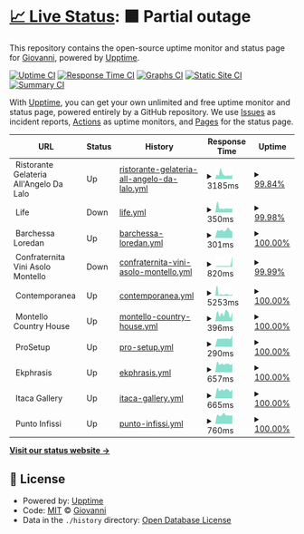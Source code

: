 # [📈 Live Status](https://status.giovannigardin.com): <!--live status--> **🟧 Partial outage**

This repository contains the open-source uptime monitor and status page for [Giovanni](https://giovannigardin.com), powered by [Upptime](https://github.com/upptime/upptime).

[![Uptime CI](https://github.com/ggardin/uptime-monitor/workflows/Uptime%20CI/badge.svg)](https://github.com/ggardin/uptime-monitor/actions?query=workflow%3A%22Uptime+CI%22)
[![Response Time CI](https://github.com/ggardin/uptime-monitor/workflows/Response%20Time%20CI/badge.svg)](https://github.com/ggardin/uptime-monitor/actions?query=workflow%3A%22Response+Time+CI%22)
[![Graphs CI](https://github.com/ggardin/uptime-monitor/workflows/Graphs%20CI/badge.svg)](https://github.com/ggardin/uptime-monitor/actions?query=workflow%3A%22Graphs+CI%22)
[![Static Site CI](https://github.com/ggardin/uptime-monitor/workflows/Static%20Site%20CI/badge.svg)](https://github.com/ggardin/uptime-monitor/actions?query=workflow%3A%22Static+Site+CI%22)
[![Summary CI](https://github.com/ggardin/uptime-monitor/workflows/Summary%20CI/badge.svg)](https://github.com/ggardin/uptime-monitor/actions?query=workflow%3A%22Summary+CI%22)

With [Upptime](https://upptime.js.org), you can get your own unlimited and free uptime monitor and status page, powered entirely by a GitHub repository. We use [Issues](https://github.com/ggardin/uptime-monitor/issues) as incident reports, [Actions](https://github.com/ggardin/uptime-monitor/actions) as uptime monitors, and [Pages](https://status.giovannigardin.com) for the status page.

<!--start: status pages-->
<!-- This summary is generated by Upptime (https://github.com/upptime/upptime) -->
<!-- Do not edit this manually, your changes will be overwritten -->
<!-- prettier-ignore -->
| URL | Status | History | Response Time | Uptime |
| --- | ------ | ------- | ------------- | ------ |
| <img alt="" src="https://favicons.githubusercontent.com/null" height="13"> Ristorante Gelateria All'Angelo Da Lalo | Up | [ristorante-gelateria-all-angelo-da-lalo.yml](https://github.com/ggardin/uptime-monitor/commits/HEAD/history/ristorante-gelateria-all-angelo-da-lalo.yml) | <details><summary><img alt="Response time graph" src="./graphs/ristorante-gelateria-all-angelo-da-lalo/response-time-week.png" height="20"> 3185ms</summary><br><a href="https://status.giovannigardin.com/history/ristorante-gelateria-all-angelo-da-lalo"><img alt="Response time 2595" src="https://img.shields.io/endpoint?url=https%3A%2F%2Fraw.githubusercontent.com%2Fggardin%2Fuptime-monitor%2FHEAD%2Fapi%2Fristorante-gelateria-all-angelo-da-lalo%2Fresponse-time.json"></a><br><a href="https://status.giovannigardin.com/history/ristorante-gelateria-all-angelo-da-lalo"><img alt="24-hour response time 2870" src="https://img.shields.io/endpoint?url=https%3A%2F%2Fraw.githubusercontent.com%2Fggardin%2Fuptime-monitor%2FHEAD%2Fapi%2Fristorante-gelateria-all-angelo-da-lalo%2Fresponse-time-day.json"></a><br><a href="https://status.giovannigardin.com/history/ristorante-gelateria-all-angelo-da-lalo"><img alt="7-day response time 3185" src="https://img.shields.io/endpoint?url=https%3A%2F%2Fraw.githubusercontent.com%2Fggardin%2Fuptime-monitor%2FHEAD%2Fapi%2Fristorante-gelateria-all-angelo-da-lalo%2Fresponse-time-week.json"></a><br><a href="https://status.giovannigardin.com/history/ristorante-gelateria-all-angelo-da-lalo"><img alt="30-day response time 2796" src="https://img.shields.io/endpoint?url=https%3A%2F%2Fraw.githubusercontent.com%2Fggardin%2Fuptime-monitor%2FHEAD%2Fapi%2Fristorante-gelateria-all-angelo-da-lalo%2Fresponse-time-month.json"></a><br><a href="https://status.giovannigardin.com/history/ristorante-gelateria-all-angelo-da-lalo"><img alt="1-year response time 2595" src="https://img.shields.io/endpoint?url=https%3A%2F%2Fraw.githubusercontent.com%2Fggardin%2Fuptime-monitor%2FHEAD%2Fapi%2Fristorante-gelateria-all-angelo-da-lalo%2Fresponse-time-year.json"></a></details> | <details><summary><a href="https://status.giovannigardin.com/history/ristorante-gelateria-all-angelo-da-lalo">99.84%</a></summary><a href="https://status.giovannigardin.com/history/ristorante-gelateria-all-angelo-da-lalo"><img alt="All-time uptime 99.72%" src="https://img.shields.io/endpoint?url=https%3A%2F%2Fraw.githubusercontent.com%2Fggardin%2Fuptime-monitor%2FHEAD%2Fapi%2Fristorante-gelateria-all-angelo-da-lalo%2Fuptime.json"></a><br><a href="https://status.giovannigardin.com/history/ristorante-gelateria-all-angelo-da-lalo"><img alt="24-hour uptime 100.00%" src="https://img.shields.io/endpoint?url=https%3A%2F%2Fraw.githubusercontent.com%2Fggardin%2Fuptime-monitor%2FHEAD%2Fapi%2Fristorante-gelateria-all-angelo-da-lalo%2Fuptime-day.json"></a><br><a href="https://status.giovannigardin.com/history/ristorante-gelateria-all-angelo-da-lalo"><img alt="7-day uptime 99.84%" src="https://img.shields.io/endpoint?url=https%3A%2F%2Fraw.githubusercontent.com%2Fggardin%2Fuptime-monitor%2FHEAD%2Fapi%2Fristorante-gelateria-all-angelo-da-lalo%2Fuptime-week.json"></a><br><a href="https://status.giovannigardin.com/history/ristorante-gelateria-all-angelo-da-lalo"><img alt="30-day uptime 99.96%" src="https://img.shields.io/endpoint?url=https%3A%2F%2Fraw.githubusercontent.com%2Fggardin%2Fuptime-monitor%2FHEAD%2Fapi%2Fristorante-gelateria-all-angelo-da-lalo%2Fuptime-month.json"></a><br><a href="https://status.giovannigardin.com/history/ristorante-gelateria-all-angelo-da-lalo"><img alt="1-year uptime 99.72%" src="https://img.shields.io/endpoint?url=https%3A%2F%2Fraw.githubusercontent.com%2Fggardin%2Fuptime-monitor%2FHEAD%2Fapi%2Fristorante-gelateria-all-angelo-da-lalo%2Fuptime-year.json"></a></details>
| <img alt="" src="https://favicons.githubusercontent.com/null" height="13"> Life | Down | [life.yml](https://github.com/ggardin/uptime-monitor/commits/HEAD/history/life.yml) | <details><summary><img alt="Response time graph" src="./graphs/life/response-time-week.png" height="20"> 350ms</summary><br><a href="https://status.giovannigardin.com/history/life"><img alt="Response time 331" src="https://img.shields.io/endpoint?url=https%3A%2F%2Fraw.githubusercontent.com%2Fggardin%2Fuptime-monitor%2FHEAD%2Fapi%2Flife%2Fresponse-time.json"></a><br><a href="https://status.giovannigardin.com/history/life"><img alt="24-hour response time 277" src="https://img.shields.io/endpoint?url=https%3A%2F%2Fraw.githubusercontent.com%2Fggardin%2Fuptime-monitor%2FHEAD%2Fapi%2Flife%2Fresponse-time-day.json"></a><br><a href="https://status.giovannigardin.com/history/life"><img alt="7-day response time 350" src="https://img.shields.io/endpoint?url=https%3A%2F%2Fraw.githubusercontent.com%2Fggardin%2Fuptime-monitor%2FHEAD%2Fapi%2Flife%2Fresponse-time-week.json"></a><br><a href="https://status.giovannigardin.com/history/life"><img alt="30-day response time 349" src="https://img.shields.io/endpoint?url=https%3A%2F%2Fraw.githubusercontent.com%2Fggardin%2Fuptime-monitor%2FHEAD%2Fapi%2Flife%2Fresponse-time-month.json"></a><br><a href="https://status.giovannigardin.com/history/life"><img alt="1-year response time 331" src="https://img.shields.io/endpoint?url=https%3A%2F%2Fraw.githubusercontent.com%2Fggardin%2Fuptime-monitor%2FHEAD%2Fapi%2Flife%2Fresponse-time-year.json"></a></details> | <details><summary><a href="https://status.giovannigardin.com/history/life">99.98%</a></summary><a href="https://status.giovannigardin.com/history/life"><img alt="All-time uptime 97.66%" src="https://img.shields.io/endpoint?url=https%3A%2F%2Fraw.githubusercontent.com%2Fggardin%2Fuptime-monitor%2FHEAD%2Fapi%2Flife%2Fuptime.json"></a><br><a href="https://status.giovannigardin.com/history/life"><img alt="24-hour uptime 99.89%" src="https://img.shields.io/endpoint?url=https%3A%2F%2Fraw.githubusercontent.com%2Fggardin%2Fuptime-monitor%2FHEAD%2Fapi%2Flife%2Fuptime-day.json"></a><br><a href="https://status.giovannigardin.com/history/life"><img alt="7-day uptime 99.98%" src="https://img.shields.io/endpoint?url=https%3A%2F%2Fraw.githubusercontent.com%2Fggardin%2Fuptime-monitor%2FHEAD%2Fapi%2Flife%2Fuptime-week.json"></a><br><a href="https://status.giovannigardin.com/history/life"><img alt="30-day uptime 100.00%" src="https://img.shields.io/endpoint?url=https%3A%2F%2Fraw.githubusercontent.com%2Fggardin%2Fuptime-monitor%2FHEAD%2Fapi%2Flife%2Fuptime-month.json"></a><br><a href="https://status.giovannigardin.com/history/life"><img alt="1-year uptime 97.66%" src="https://img.shields.io/endpoint?url=https%3A%2F%2Fraw.githubusercontent.com%2Fggardin%2Fuptime-monitor%2FHEAD%2Fapi%2Flife%2Fuptime-year.json"></a></details>
| <img alt="" src="https://favicons.githubusercontent.com/null" height="13"> Barchessa Loredan | Up | [barchessa-loredan.yml](https://github.com/ggardin/uptime-monitor/commits/HEAD/history/barchessa-loredan.yml) | <details><summary><img alt="Response time graph" src="./graphs/barchessa-loredan/response-time-week.png" height="20"> 301ms</summary><br><a href="https://status.giovannigardin.com/history/barchessa-loredan"><img alt="Response time 384" src="https://img.shields.io/endpoint?url=https%3A%2F%2Fraw.githubusercontent.com%2Fggardin%2Fuptime-monitor%2FHEAD%2Fapi%2Fbarchessa-loredan%2Fresponse-time.json"></a><br><a href="https://status.giovannigardin.com/history/barchessa-loredan"><img alt="24-hour response time 260" src="https://img.shields.io/endpoint?url=https%3A%2F%2Fraw.githubusercontent.com%2Fggardin%2Fuptime-monitor%2FHEAD%2Fapi%2Fbarchessa-loredan%2Fresponse-time-day.json"></a><br><a href="https://status.giovannigardin.com/history/barchessa-loredan"><img alt="7-day response time 301" src="https://img.shields.io/endpoint?url=https%3A%2F%2Fraw.githubusercontent.com%2Fggardin%2Fuptime-monitor%2FHEAD%2Fapi%2Fbarchessa-loredan%2Fresponse-time-week.json"></a><br><a href="https://status.giovannigardin.com/history/barchessa-loredan"><img alt="30-day response time 341" src="https://img.shields.io/endpoint?url=https%3A%2F%2Fraw.githubusercontent.com%2Fggardin%2Fuptime-monitor%2FHEAD%2Fapi%2Fbarchessa-loredan%2Fresponse-time-month.json"></a><br><a href="https://status.giovannigardin.com/history/barchessa-loredan"><img alt="1-year response time 384" src="https://img.shields.io/endpoint?url=https%3A%2F%2Fraw.githubusercontent.com%2Fggardin%2Fuptime-monitor%2FHEAD%2Fapi%2Fbarchessa-loredan%2Fresponse-time-year.json"></a></details> | <details><summary><a href="https://status.giovannigardin.com/history/barchessa-loredan">100.00%</a></summary><a href="https://status.giovannigardin.com/history/barchessa-loredan"><img alt="All-time uptime 99.85%" src="https://img.shields.io/endpoint?url=https%3A%2F%2Fraw.githubusercontent.com%2Fggardin%2Fuptime-monitor%2FHEAD%2Fapi%2Fbarchessa-loredan%2Fuptime.json"></a><br><a href="https://status.giovannigardin.com/history/barchessa-loredan"><img alt="24-hour uptime 100.00%" src="https://img.shields.io/endpoint?url=https%3A%2F%2Fraw.githubusercontent.com%2Fggardin%2Fuptime-monitor%2FHEAD%2Fapi%2Fbarchessa-loredan%2Fuptime-day.json"></a><br><a href="https://status.giovannigardin.com/history/barchessa-loredan"><img alt="7-day uptime 100.00%" src="https://img.shields.io/endpoint?url=https%3A%2F%2Fraw.githubusercontent.com%2Fggardin%2Fuptime-monitor%2FHEAD%2Fapi%2Fbarchessa-loredan%2Fuptime-week.json"></a><br><a href="https://status.giovannigardin.com/history/barchessa-loredan"><img alt="30-day uptime 99.96%" src="https://img.shields.io/endpoint?url=https%3A%2F%2Fraw.githubusercontent.com%2Fggardin%2Fuptime-monitor%2FHEAD%2Fapi%2Fbarchessa-loredan%2Fuptime-month.json"></a><br><a href="https://status.giovannigardin.com/history/barchessa-loredan"><img alt="1-year uptime 99.85%" src="https://img.shields.io/endpoint?url=https%3A%2F%2Fraw.githubusercontent.com%2Fggardin%2Fuptime-monitor%2FHEAD%2Fapi%2Fbarchessa-loredan%2Fuptime-year.json"></a></details>
| <img alt="" src="https://favicons.githubusercontent.com/null" height="13"> Confraternita Vini Asolo Montello | Down | [confraternita-vini-asolo-montello.yml](https://github.com/ggardin/uptime-monitor/commits/HEAD/history/confraternita-vini-asolo-montello.yml) | <details><summary><img alt="Response time graph" src="./graphs/confraternita-vini-asolo-montello/response-time-week.png" height="20"> 820ms</summary><br><a href="https://status.giovannigardin.com/history/confraternita-vini-asolo-montello"><img alt="Response time 343" src="https://img.shields.io/endpoint?url=https%3A%2F%2Fraw.githubusercontent.com%2Fggardin%2Fuptime-monitor%2FHEAD%2Fapi%2Fconfraternita-vini-asolo-montello%2Fresponse-time.json"></a><br><a href="https://status.giovannigardin.com/history/confraternita-vini-asolo-montello"><img alt="24-hour response time 2673" src="https://img.shields.io/endpoint?url=https%3A%2F%2Fraw.githubusercontent.com%2Fggardin%2Fuptime-monitor%2FHEAD%2Fapi%2Fconfraternita-vini-asolo-montello%2Fresponse-time-day.json"></a><br><a href="https://status.giovannigardin.com/history/confraternita-vini-asolo-montello"><img alt="7-day response time 820" src="https://img.shields.io/endpoint?url=https%3A%2F%2Fraw.githubusercontent.com%2Fggardin%2Fuptime-monitor%2FHEAD%2Fapi%2Fconfraternita-vini-asolo-montello%2Fresponse-time-week.json"></a><br><a href="https://status.giovannigardin.com/history/confraternita-vini-asolo-montello"><img alt="30-day response time 432" src="https://img.shields.io/endpoint?url=https%3A%2F%2Fraw.githubusercontent.com%2Fggardin%2Fuptime-monitor%2FHEAD%2Fapi%2Fconfraternita-vini-asolo-montello%2Fresponse-time-month.json"></a><br><a href="https://status.giovannigardin.com/history/confraternita-vini-asolo-montello"><img alt="1-year response time 343" src="https://img.shields.io/endpoint?url=https%3A%2F%2Fraw.githubusercontent.com%2Fggardin%2Fuptime-monitor%2FHEAD%2Fapi%2Fconfraternita-vini-asolo-montello%2Fresponse-time-year.json"></a></details> | <details><summary><a href="https://status.giovannigardin.com/history/confraternita-vini-asolo-montello">99.99%</a></summary><a href="https://status.giovannigardin.com/history/confraternita-vini-asolo-montello"><img alt="All-time uptime 99.92%" src="https://img.shields.io/endpoint?url=https%3A%2F%2Fraw.githubusercontent.com%2Fggardin%2Fuptime-monitor%2FHEAD%2Fapi%2Fconfraternita-vini-asolo-montello%2Fuptime.json"></a><br><a href="https://status.giovannigardin.com/history/confraternita-vini-asolo-montello"><img alt="24-hour uptime 99.91%" src="https://img.shields.io/endpoint?url=https%3A%2F%2Fraw.githubusercontent.com%2Fggardin%2Fuptime-monitor%2FHEAD%2Fapi%2Fconfraternita-vini-asolo-montello%2Fuptime-day.json"></a><br><a href="https://status.giovannigardin.com/history/confraternita-vini-asolo-montello"><img alt="7-day uptime 99.99%" src="https://img.shields.io/endpoint?url=https%3A%2F%2Fraw.githubusercontent.com%2Fggardin%2Fuptime-monitor%2FHEAD%2Fapi%2Fconfraternita-vini-asolo-montello%2Fuptime-week.json"></a><br><a href="https://status.giovannigardin.com/history/confraternita-vini-asolo-montello"><img alt="30-day uptime 100.00%" src="https://img.shields.io/endpoint?url=https%3A%2F%2Fraw.githubusercontent.com%2Fggardin%2Fuptime-monitor%2FHEAD%2Fapi%2Fconfraternita-vini-asolo-montello%2Fuptime-month.json"></a><br><a href="https://status.giovannigardin.com/history/confraternita-vini-asolo-montello"><img alt="1-year uptime 99.92%" src="https://img.shields.io/endpoint?url=https%3A%2F%2Fraw.githubusercontent.com%2Fggardin%2Fuptime-monitor%2FHEAD%2Fapi%2Fconfraternita-vini-asolo-montello%2Fuptime-year.json"></a></details>
| <img alt="" src="https://favicons.githubusercontent.com/null" height="13"> Contemporanea | Up | [contemporanea.yml](https://github.com/ggardin/uptime-monitor/commits/HEAD/history/contemporanea.yml) | <details><summary><img alt="Response time graph" src="./graphs/contemporanea/response-time-week.png" height="20"> 5253ms</summary><br><a href="https://status.giovannigardin.com/history/contemporanea"><img alt="Response time 883" src="https://img.shields.io/endpoint?url=https%3A%2F%2Fraw.githubusercontent.com%2Fggardin%2Fuptime-monitor%2FHEAD%2Fapi%2Fcontemporanea%2Fresponse-time.json"></a><br><a href="https://status.giovannigardin.com/history/contemporanea"><img alt="24-hour response time 4419" src="https://img.shields.io/endpoint?url=https%3A%2F%2Fraw.githubusercontent.com%2Fggardin%2Fuptime-monitor%2FHEAD%2Fapi%2Fcontemporanea%2Fresponse-time-day.json"></a><br><a href="https://status.giovannigardin.com/history/contemporanea"><img alt="7-day response time 5253" src="https://img.shields.io/endpoint?url=https%3A%2F%2Fraw.githubusercontent.com%2Fggardin%2Fuptime-monitor%2FHEAD%2Fapi%2Fcontemporanea%2Fresponse-time-week.json"></a><br><a href="https://status.giovannigardin.com/history/contemporanea"><img alt="30-day response time 1943" src="https://img.shields.io/endpoint?url=https%3A%2F%2Fraw.githubusercontent.com%2Fggardin%2Fuptime-monitor%2FHEAD%2Fapi%2Fcontemporanea%2Fresponse-time-month.json"></a><br><a href="https://status.giovannigardin.com/history/contemporanea"><img alt="1-year response time 883" src="https://img.shields.io/endpoint?url=https%3A%2F%2Fraw.githubusercontent.com%2Fggardin%2Fuptime-monitor%2FHEAD%2Fapi%2Fcontemporanea%2Fresponse-time-year.json"></a></details> | <details><summary><a href="https://status.giovannigardin.com/history/contemporanea">100.00%</a></summary><a href="https://status.giovannigardin.com/history/contemporanea"><img alt="All-time uptime 99.94%" src="https://img.shields.io/endpoint?url=https%3A%2F%2Fraw.githubusercontent.com%2Fggardin%2Fuptime-monitor%2FHEAD%2Fapi%2Fcontemporanea%2Fuptime.json"></a><br><a href="https://status.giovannigardin.com/history/contemporanea"><img alt="24-hour uptime 100.00%" src="https://img.shields.io/endpoint?url=https%3A%2F%2Fraw.githubusercontent.com%2Fggardin%2Fuptime-monitor%2FHEAD%2Fapi%2Fcontemporanea%2Fuptime-day.json"></a><br><a href="https://status.giovannigardin.com/history/contemporanea"><img alt="7-day uptime 100.00%" src="https://img.shields.io/endpoint?url=https%3A%2F%2Fraw.githubusercontent.com%2Fggardin%2Fuptime-monitor%2FHEAD%2Fapi%2Fcontemporanea%2Fuptime-week.json"></a><br><a href="https://status.giovannigardin.com/history/contemporanea"><img alt="30-day uptime 99.87%" src="https://img.shields.io/endpoint?url=https%3A%2F%2Fraw.githubusercontent.com%2Fggardin%2Fuptime-monitor%2FHEAD%2Fapi%2Fcontemporanea%2Fuptime-month.json"></a><br><a href="https://status.giovannigardin.com/history/contemporanea"><img alt="1-year uptime 99.94%" src="https://img.shields.io/endpoint?url=https%3A%2F%2Fraw.githubusercontent.com%2Fggardin%2Fuptime-monitor%2FHEAD%2Fapi%2Fcontemporanea%2Fuptime-year.json"></a></details>
| <img alt="" src="https://favicons.githubusercontent.com/null" height="13"> Montello Country House | Up | [montello-country-house.yml](https://github.com/ggardin/uptime-monitor/commits/HEAD/history/montello-country-house.yml) | <details><summary><img alt="Response time graph" src="./graphs/montello-country-house/response-time-week.png" height="20"> 396ms</summary><br><a href="https://status.giovannigardin.com/history/montello-country-house"><img alt="Response time 414" src="https://img.shields.io/endpoint?url=https%3A%2F%2Fraw.githubusercontent.com%2Fggardin%2Fuptime-monitor%2FHEAD%2Fapi%2Fmontello-country-house%2Fresponse-time.json"></a><br><a href="https://status.giovannigardin.com/history/montello-country-house"><img alt="24-hour response time 457" src="https://img.shields.io/endpoint?url=https%3A%2F%2Fraw.githubusercontent.com%2Fggardin%2Fuptime-monitor%2FHEAD%2Fapi%2Fmontello-country-house%2Fresponse-time-day.json"></a><br><a href="https://status.giovannigardin.com/history/montello-country-house"><img alt="7-day response time 396" src="https://img.shields.io/endpoint?url=https%3A%2F%2Fraw.githubusercontent.com%2Fggardin%2Fuptime-monitor%2FHEAD%2Fapi%2Fmontello-country-house%2Fresponse-time-week.json"></a><br><a href="https://status.giovannigardin.com/history/montello-country-house"><img alt="30-day response time 376" src="https://img.shields.io/endpoint?url=https%3A%2F%2Fraw.githubusercontent.com%2Fggardin%2Fuptime-monitor%2FHEAD%2Fapi%2Fmontello-country-house%2Fresponse-time-month.json"></a><br><a href="https://status.giovannigardin.com/history/montello-country-house"><img alt="1-year response time 414" src="https://img.shields.io/endpoint?url=https%3A%2F%2Fraw.githubusercontent.com%2Fggardin%2Fuptime-monitor%2FHEAD%2Fapi%2Fmontello-country-house%2Fresponse-time-year.json"></a></details> | <details><summary><a href="https://status.giovannigardin.com/history/montello-country-house">100.00%</a></summary><a href="https://status.giovannigardin.com/history/montello-country-house"><img alt="All-time uptime 99.90%" src="https://img.shields.io/endpoint?url=https%3A%2F%2Fraw.githubusercontent.com%2Fggardin%2Fuptime-monitor%2FHEAD%2Fapi%2Fmontello-country-house%2Fuptime.json"></a><br><a href="https://status.giovannigardin.com/history/montello-country-house"><img alt="24-hour uptime 100.00%" src="https://img.shields.io/endpoint?url=https%3A%2F%2Fraw.githubusercontent.com%2Fggardin%2Fuptime-monitor%2FHEAD%2Fapi%2Fmontello-country-house%2Fuptime-day.json"></a><br><a href="https://status.giovannigardin.com/history/montello-country-house"><img alt="7-day uptime 100.00%" src="https://img.shields.io/endpoint?url=https%3A%2F%2Fraw.githubusercontent.com%2Fggardin%2Fuptime-monitor%2FHEAD%2Fapi%2Fmontello-country-house%2Fuptime-week.json"></a><br><a href="https://status.giovannigardin.com/history/montello-country-house"><img alt="30-day uptime 100.00%" src="https://img.shields.io/endpoint?url=https%3A%2F%2Fraw.githubusercontent.com%2Fggardin%2Fuptime-monitor%2FHEAD%2Fapi%2Fmontello-country-house%2Fuptime-month.json"></a><br><a href="https://status.giovannigardin.com/history/montello-country-house"><img alt="1-year uptime 99.90%" src="https://img.shields.io/endpoint?url=https%3A%2F%2Fraw.githubusercontent.com%2Fggardin%2Fuptime-monitor%2FHEAD%2Fapi%2Fmontello-country-house%2Fuptime-year.json"></a></details>
| <img alt="" src="https://favicons.githubusercontent.com/null" height="13"> ProSetup | Up | [pro-setup.yml](https://github.com/ggardin/uptime-monitor/commits/HEAD/history/pro-setup.yml) | <details><summary><img alt="Response time graph" src="./graphs/pro-setup/response-time-week.png" height="20"> 290ms</summary><br><a href="https://status.giovannigardin.com/history/pro-setup"><img alt="Response time 365" src="https://img.shields.io/endpoint?url=https%3A%2F%2Fraw.githubusercontent.com%2Fggardin%2Fuptime-monitor%2FHEAD%2Fapi%2Fpro-setup%2Fresponse-time.json"></a><br><a href="https://status.giovannigardin.com/history/pro-setup"><img alt="24-hour response time 394" src="https://img.shields.io/endpoint?url=https%3A%2F%2Fraw.githubusercontent.com%2Fggardin%2Fuptime-monitor%2FHEAD%2Fapi%2Fpro-setup%2Fresponse-time-day.json"></a><br><a href="https://status.giovannigardin.com/history/pro-setup"><img alt="7-day response time 290" src="https://img.shields.io/endpoint?url=https%3A%2F%2Fraw.githubusercontent.com%2Fggardin%2Fuptime-monitor%2FHEAD%2Fapi%2Fpro-setup%2Fresponse-time-week.json"></a><br><a href="https://status.giovannigardin.com/history/pro-setup"><img alt="30-day response time 288" src="https://img.shields.io/endpoint?url=https%3A%2F%2Fraw.githubusercontent.com%2Fggardin%2Fuptime-monitor%2FHEAD%2Fapi%2Fpro-setup%2Fresponse-time-month.json"></a><br><a href="https://status.giovannigardin.com/history/pro-setup"><img alt="1-year response time 365" src="https://img.shields.io/endpoint?url=https%3A%2F%2Fraw.githubusercontent.com%2Fggardin%2Fuptime-monitor%2FHEAD%2Fapi%2Fpro-setup%2Fresponse-time-year.json"></a></details> | <details><summary><a href="https://status.giovannigardin.com/history/pro-setup">100.00%</a></summary><a href="https://status.giovannigardin.com/history/pro-setup"><img alt="All-time uptime 99.93%" src="https://img.shields.io/endpoint?url=https%3A%2F%2Fraw.githubusercontent.com%2Fggardin%2Fuptime-monitor%2FHEAD%2Fapi%2Fpro-setup%2Fuptime.json"></a><br><a href="https://status.giovannigardin.com/history/pro-setup"><img alt="24-hour uptime 100.00%" src="https://img.shields.io/endpoint?url=https%3A%2F%2Fraw.githubusercontent.com%2Fggardin%2Fuptime-monitor%2FHEAD%2Fapi%2Fpro-setup%2Fuptime-day.json"></a><br><a href="https://status.giovannigardin.com/history/pro-setup"><img alt="7-day uptime 100.00%" src="https://img.shields.io/endpoint?url=https%3A%2F%2Fraw.githubusercontent.com%2Fggardin%2Fuptime-monitor%2FHEAD%2Fapi%2Fpro-setup%2Fuptime-week.json"></a><br><a href="https://status.giovannigardin.com/history/pro-setup"><img alt="30-day uptime 100.00%" src="https://img.shields.io/endpoint?url=https%3A%2F%2Fraw.githubusercontent.com%2Fggardin%2Fuptime-monitor%2FHEAD%2Fapi%2Fpro-setup%2Fuptime-month.json"></a><br><a href="https://status.giovannigardin.com/history/pro-setup"><img alt="1-year uptime 99.93%" src="https://img.shields.io/endpoint?url=https%3A%2F%2Fraw.githubusercontent.com%2Fggardin%2Fuptime-monitor%2FHEAD%2Fapi%2Fpro-setup%2Fuptime-year.json"></a></details>
| <img alt="" src="https://favicons.githubusercontent.com/null" height="13"> Ekphrasis | Up | [ekphrasis.yml](https://github.com/ggardin/uptime-monitor/commits/HEAD/history/ekphrasis.yml) | <details><summary><img alt="Response time graph" src="./graphs/ekphrasis/response-time-week.png" height="20"> 657ms</summary><br><a href="https://status.giovannigardin.com/history/ekphrasis"><img alt="Response time 682" src="https://img.shields.io/endpoint?url=https%3A%2F%2Fraw.githubusercontent.com%2Fggardin%2Fuptime-monitor%2FHEAD%2Fapi%2Fekphrasis%2Fresponse-time.json"></a><br><a href="https://status.giovannigardin.com/history/ekphrasis"><img alt="24-hour response time 664" src="https://img.shields.io/endpoint?url=https%3A%2F%2Fraw.githubusercontent.com%2Fggardin%2Fuptime-monitor%2FHEAD%2Fapi%2Fekphrasis%2Fresponse-time-day.json"></a><br><a href="https://status.giovannigardin.com/history/ekphrasis"><img alt="7-day response time 657" src="https://img.shields.io/endpoint?url=https%3A%2F%2Fraw.githubusercontent.com%2Fggardin%2Fuptime-monitor%2FHEAD%2Fapi%2Fekphrasis%2Fresponse-time-week.json"></a><br><a href="https://status.giovannigardin.com/history/ekphrasis"><img alt="30-day response time 662" src="https://img.shields.io/endpoint?url=https%3A%2F%2Fraw.githubusercontent.com%2Fggardin%2Fuptime-monitor%2FHEAD%2Fapi%2Fekphrasis%2Fresponse-time-month.json"></a><br><a href="https://status.giovannigardin.com/history/ekphrasis"><img alt="1-year response time 682" src="https://img.shields.io/endpoint?url=https%3A%2F%2Fraw.githubusercontent.com%2Fggardin%2Fuptime-monitor%2FHEAD%2Fapi%2Fekphrasis%2Fresponse-time-year.json"></a></details> | <details><summary><a href="https://status.giovannigardin.com/history/ekphrasis">100.00%</a></summary><a href="https://status.giovannigardin.com/history/ekphrasis"><img alt="All-time uptime 99.93%" src="https://img.shields.io/endpoint?url=https%3A%2F%2Fraw.githubusercontent.com%2Fggardin%2Fuptime-monitor%2FHEAD%2Fapi%2Fekphrasis%2Fuptime.json"></a><br><a href="https://status.giovannigardin.com/history/ekphrasis"><img alt="24-hour uptime 100.00%" src="https://img.shields.io/endpoint?url=https%3A%2F%2Fraw.githubusercontent.com%2Fggardin%2Fuptime-monitor%2FHEAD%2Fapi%2Fekphrasis%2Fuptime-day.json"></a><br><a href="https://status.giovannigardin.com/history/ekphrasis"><img alt="7-day uptime 100.00%" src="https://img.shields.io/endpoint?url=https%3A%2F%2Fraw.githubusercontent.com%2Fggardin%2Fuptime-monitor%2FHEAD%2Fapi%2Fekphrasis%2Fuptime-week.json"></a><br><a href="https://status.giovannigardin.com/history/ekphrasis"><img alt="30-day uptime 100.00%" src="https://img.shields.io/endpoint?url=https%3A%2F%2Fraw.githubusercontent.com%2Fggardin%2Fuptime-monitor%2FHEAD%2Fapi%2Fekphrasis%2Fuptime-month.json"></a><br><a href="https://status.giovannigardin.com/history/ekphrasis"><img alt="1-year uptime 99.93%" src="https://img.shields.io/endpoint?url=https%3A%2F%2Fraw.githubusercontent.com%2Fggardin%2Fuptime-monitor%2FHEAD%2Fapi%2Fekphrasis%2Fuptime-year.json"></a></details>
| <img alt="" src="https://favicons.githubusercontent.com/null" height="13"> Itaca Gallery | Up | [itaca-gallery.yml](https://github.com/ggardin/uptime-monitor/commits/HEAD/history/itaca-gallery.yml) | <details><summary><img alt="Response time graph" src="./graphs/itaca-gallery/response-time-week.png" height="20"> 665ms</summary><br><a href="https://status.giovannigardin.com/history/itaca-gallery"><img alt="Response time 704" src="https://img.shields.io/endpoint?url=https%3A%2F%2Fraw.githubusercontent.com%2Fggardin%2Fuptime-monitor%2FHEAD%2Fapi%2Fitaca-gallery%2Fresponse-time.json"></a><br><a href="https://status.giovannigardin.com/history/itaca-gallery"><img alt="24-hour response time 699" src="https://img.shields.io/endpoint?url=https%3A%2F%2Fraw.githubusercontent.com%2Fggardin%2Fuptime-monitor%2FHEAD%2Fapi%2Fitaca-gallery%2Fresponse-time-day.json"></a><br><a href="https://status.giovannigardin.com/history/itaca-gallery"><img alt="7-day response time 665" src="https://img.shields.io/endpoint?url=https%3A%2F%2Fraw.githubusercontent.com%2Fggardin%2Fuptime-monitor%2FHEAD%2Fapi%2Fitaca-gallery%2Fresponse-time-week.json"></a><br><a href="https://status.giovannigardin.com/history/itaca-gallery"><img alt="30-day response time 661" src="https://img.shields.io/endpoint?url=https%3A%2F%2Fraw.githubusercontent.com%2Fggardin%2Fuptime-monitor%2FHEAD%2Fapi%2Fitaca-gallery%2Fresponse-time-month.json"></a><br><a href="https://status.giovannigardin.com/history/itaca-gallery"><img alt="1-year response time 704" src="https://img.shields.io/endpoint?url=https%3A%2F%2Fraw.githubusercontent.com%2Fggardin%2Fuptime-monitor%2FHEAD%2Fapi%2Fitaca-gallery%2Fresponse-time-year.json"></a></details> | <details><summary><a href="https://status.giovannigardin.com/history/itaca-gallery">100.00%</a></summary><a href="https://status.giovannigardin.com/history/itaca-gallery"><img alt="All-time uptime 99.93%" src="https://img.shields.io/endpoint?url=https%3A%2F%2Fraw.githubusercontent.com%2Fggardin%2Fuptime-monitor%2FHEAD%2Fapi%2Fitaca-gallery%2Fuptime.json"></a><br><a href="https://status.giovannigardin.com/history/itaca-gallery"><img alt="24-hour uptime 100.00%" src="https://img.shields.io/endpoint?url=https%3A%2F%2Fraw.githubusercontent.com%2Fggardin%2Fuptime-monitor%2FHEAD%2Fapi%2Fitaca-gallery%2Fuptime-day.json"></a><br><a href="https://status.giovannigardin.com/history/itaca-gallery"><img alt="7-day uptime 100.00%" src="https://img.shields.io/endpoint?url=https%3A%2F%2Fraw.githubusercontent.com%2Fggardin%2Fuptime-monitor%2FHEAD%2Fapi%2Fitaca-gallery%2Fuptime-week.json"></a><br><a href="https://status.giovannigardin.com/history/itaca-gallery"><img alt="30-day uptime 100.00%" src="https://img.shields.io/endpoint?url=https%3A%2F%2Fraw.githubusercontent.com%2Fggardin%2Fuptime-monitor%2FHEAD%2Fapi%2Fitaca-gallery%2Fuptime-month.json"></a><br><a href="https://status.giovannigardin.com/history/itaca-gallery"><img alt="1-year uptime 99.93%" src="https://img.shields.io/endpoint?url=https%3A%2F%2Fraw.githubusercontent.com%2Fggardin%2Fuptime-monitor%2FHEAD%2Fapi%2Fitaca-gallery%2Fuptime-year.json"></a></details>
| <img alt="" src="https://favicons.githubusercontent.com/null" height="13"> Punto Infissi | Up | [punto-infissi.yml](https://github.com/ggardin/uptime-monitor/commits/HEAD/history/punto-infissi.yml) | <details><summary><img alt="Response time graph" src="./graphs/punto-infissi/response-time-week.png" height="20"> 760ms</summary><br><a href="https://status.giovannigardin.com/history/punto-infissi"><img alt="Response time 527" src="https://img.shields.io/endpoint?url=https%3A%2F%2Fraw.githubusercontent.com%2Fggardin%2Fuptime-monitor%2FHEAD%2Fapi%2Fpunto-infissi%2Fresponse-time.json"></a><br><a href="https://status.giovannigardin.com/history/punto-infissi"><img alt="24-hour response time 746" src="https://img.shields.io/endpoint?url=https%3A%2F%2Fraw.githubusercontent.com%2Fggardin%2Fuptime-monitor%2FHEAD%2Fapi%2Fpunto-infissi%2Fresponse-time-day.json"></a><br><a href="https://status.giovannigardin.com/history/punto-infissi"><img alt="7-day response time 760" src="https://img.shields.io/endpoint?url=https%3A%2F%2Fraw.githubusercontent.com%2Fggardin%2Fuptime-monitor%2FHEAD%2Fapi%2Fpunto-infissi%2Fresponse-time-week.json"></a><br><a href="https://status.giovannigardin.com/history/punto-infissi"><img alt="30-day response time 749" src="https://img.shields.io/endpoint?url=https%3A%2F%2Fraw.githubusercontent.com%2Fggardin%2Fuptime-monitor%2FHEAD%2Fapi%2Fpunto-infissi%2Fresponse-time-month.json"></a><br><a href="https://status.giovannigardin.com/history/punto-infissi"><img alt="1-year response time 527" src="https://img.shields.io/endpoint?url=https%3A%2F%2Fraw.githubusercontent.com%2Fggardin%2Fuptime-monitor%2FHEAD%2Fapi%2Fpunto-infissi%2Fresponse-time-year.json"></a></details> | <details><summary><a href="https://status.giovannigardin.com/history/punto-infissi">100.00%</a></summary><a href="https://status.giovannigardin.com/history/punto-infissi"><img alt="All-time uptime 99.91%" src="https://img.shields.io/endpoint?url=https%3A%2F%2Fraw.githubusercontent.com%2Fggardin%2Fuptime-monitor%2FHEAD%2Fapi%2Fpunto-infissi%2Fuptime.json"></a><br><a href="https://status.giovannigardin.com/history/punto-infissi"><img alt="24-hour uptime 100.00%" src="https://img.shields.io/endpoint?url=https%3A%2F%2Fraw.githubusercontent.com%2Fggardin%2Fuptime-monitor%2FHEAD%2Fapi%2Fpunto-infissi%2Fuptime-day.json"></a><br><a href="https://status.giovannigardin.com/history/punto-infissi"><img alt="7-day uptime 100.00%" src="https://img.shields.io/endpoint?url=https%3A%2F%2Fraw.githubusercontent.com%2Fggardin%2Fuptime-monitor%2FHEAD%2Fapi%2Fpunto-infissi%2Fuptime-week.json"></a><br><a href="https://status.giovannigardin.com/history/punto-infissi"><img alt="30-day uptime 99.80%" src="https://img.shields.io/endpoint?url=https%3A%2F%2Fraw.githubusercontent.com%2Fggardin%2Fuptime-monitor%2FHEAD%2Fapi%2Fpunto-infissi%2Fuptime-month.json"></a><br><a href="https://status.giovannigardin.com/history/punto-infissi"><img alt="1-year uptime 99.91%" src="https://img.shields.io/endpoint?url=https%3A%2F%2Fraw.githubusercontent.com%2Fggardin%2Fuptime-monitor%2FHEAD%2Fapi%2Fpunto-infissi%2Fuptime-year.json"></a></details>

<!--end: status pages-->

[**Visit our status website →**](https://status.giovannigardin.com)

## 📄 License

- Powered by: [Upptime](https://github.com/upptime/upptime)
- Code: [MIT](./LICENSE) © [Giovanni](https://giovannigardin.com)
- Data in the `./history` directory: [Open Database License](https://opendatacommons.org/licenses/odbl/1-0/)
